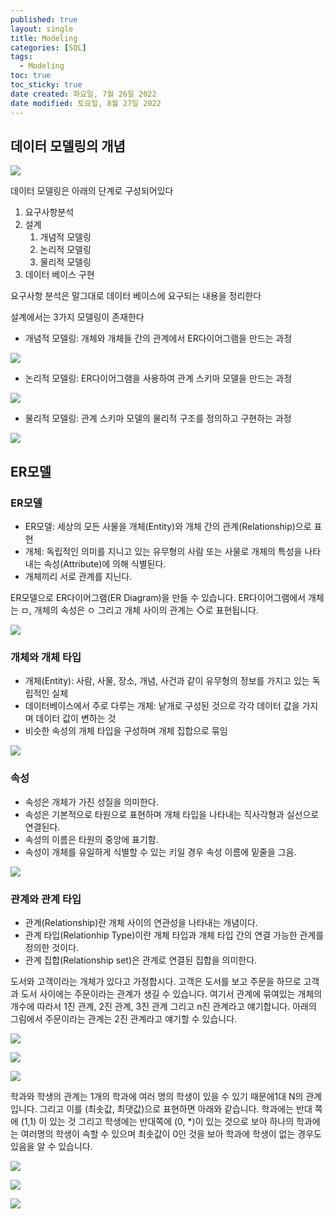 ```yaml
---
published: true
layout: single
title: Modeling
categories: [SQL]
tags:
  - Modeling
toc: true
toc_sticky: true
date created: 화요일, 7월 26일 2022
date modified: 토요일, 8월 27일 2022
---
```


## 데이터 모델링의 개념
![](https://raw.githubusercontent.com/Cloudblack/Forpicture/image//img/20220726154518.png)

데이터 모델링은 아래의 단계로 구성되어있다
1. 요구사항분석
2. 설계
	1. 개념적 모델링
	2. 논리적 모델링
	3. 물리적 모델링
3. 데이터 베이스 구현

요구사항 분석은 말그대로 데이터 베이스에 요구되는 내용을 정리한다

설계에서는 3가지 모델링이 존재한다
- 개념적 모델링: 개체와 개체들 간의 관계에서 ER다이어그램을 만드는 과정  

![](https://raw.githubusercontent.com/Cloudblack/Forpicture/image//img/20220726155039.png)

- 논리적 모델링: ER다이어그램을 사용하여 관계 스키마 모델을 만드는 과정

![](https://raw.githubusercontent.com/Cloudblack/Forpicture/image//img/20220726155051.png)


- 물리적 모델링: 관계 스키마 모델의 물리적 구조를 정의하고 구현하는 과정

![](https://raw.githubusercontent.com/Cloudblack/Forpicture/image//img/20220726155155.png)

## ER모델

### ER모델
- ER모델: 세상의 모든 사물을 개체(Entity)와 개체 간의 관계(Relationship)으로 표현
- 개체: 독립적인 의미를 지니고 있는 유무형의 사람 또는 사물로 개체의 특성을 나타내는 속성(Attribute)에 의해 식별된다.
- 개체끼리 서로 관계를 지닌다.

ER모델으로 ER다이어그램(ER Diagram)을 만들 수 있습니다. ER다이어그램에서 개체는 ㅁ, 개체의 속성은 ㅇ 그리고 개체 사이의 관계는 ◇로 표현됩니다. 

![](https://raw.githubusercontent.com/Cloudblack/Forpicture/image//img/20220726155328.png)

### 개체와 개체 타입
- 개체(Entity): 사람, 사물, 장소, 개념, 사건과 같이 유무형의 정보를 가지고 있는 독립적인 실체
- 데이터베이스에서 주로 다루는 개체: 낱개로 구성된 것으로 각각 데이터 값을 가지며 데이터 값이 변하는 것
- 비슷한 속성의 개체 타입을 구성하며 개체 집합으로 묶임

![](https://raw.githubusercontent.com/Cloudblack/Forpicture/image//img/20220726155409.png)

### 속성
- 속성은 개체가 가진 성질을 의미한다.
- 속성은 기본적으로 타원으로 표현하며 개체 타입을 나타내는 직사각형과 실선으로 연결된다.
- 속성의 이름은 타원의 중앙에 표기함.
- 속성이 개체를 유일하게 식별할 수 있는 키일 경우 속성 이름에 밑줄을 그음.

![](https://raw.githubusercontent.com/Cloudblack/Forpicture/image//img/20220726155517.png)

### 관계와 관계 타입
- 관계(Relationship)란 개체 사이의 연관성을 나타내는 개념이다.
- 관계 타입(Relationhip Type)이란 개체 타입과 개체 타입 간의 연결 가능한 관계를 정의한 것이다.
- 관계 집합(Relationship set)은 관계로 연결된 집합을 의미한다.

도서와 고객이라는 개체가 있다고 가정합시다. 고객은 도서를 보고 주문을 하므로 고객과 도서 사이에는 주문이라는 관계가 생길 수 있습니다. 여기서 관계에 묶여있는 개체의 개수에 따라서 1진 관계, 2진 관계, 3진 관계 그리고 n진 관계라고 얘기합니다. 아래의 그림에서 주문이라는 관계는 2진 관계라고 얘기할 수 있습니다.


![](https://raw.githubusercontent.com/Cloudblack/Forpicture/image//img/20220726155549.png)

![](https://raw.githubusercontent.com/Cloudblack/Forpicture/image//img/20220726155620.png)

![](https://raw.githubusercontent.com/Cloudblack/Forpicture/image//img/20220726155626.png)


학과와 학생의 관계는 1개의 학과에 여러 명의 학생이 있을 수 있기 때문에1대 N의 관계입니다. 그리고 이를 (최솟값, 최댓값)으로 표현하면 아래와 같습니다. 학과에는 반대 쪽에 (1,1) 이 있는 것 그리고 학생에는 반대쪽에 (0, \*)이 있는 것으로 보아 하나의 학과에는 여러명의 학생이 속할 수 있으며 최솟값이 0인 것을 보아 학과에 학생이 없는 경우도 있음을 알 수 있습니다.


![](https://raw.githubusercontent.com/Cloudblack/Forpicture/image//img/20220726155703.png)


![](https://raw.githubusercontent.com/Cloudblack/Forpicture/image//img/20220726155808.png)

![](https://raw.githubusercontent.com/Cloudblack/Forpicture/image//img/20220726155817.png)
